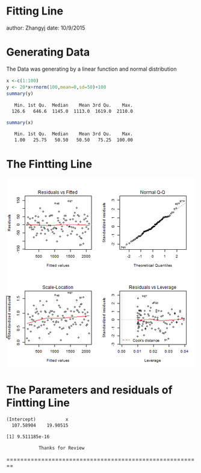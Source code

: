 Fitting Line
========================================================
author: Zhangyj
date: 10/9/2015


Generating Data 
========================================================
The Data was generating by a linear function and normal distribution

```r
x <-c(1:100)
y <- 20*x+rnorm(100,mean=0,sd=50)+100
summary(y)
```

```
   Min. 1st Qu.  Median    Mean 3rd Qu.    Max. 
  126.6   646.6  1145.0  1113.0  1619.0  2110.0 
```

```r
summary(x)
```

```
   Min. 1st Qu.  Median    Mean 3rd Qu.    Max. 
   1.00   25.75   50.50   50.50   75.25  100.00 
```

The Fintting Line
========================================================

![plot of chunk unnamed-chunk-2](slide-figure/unnamed-chunk-2-1.png) 

The Parameters and residuals of Fintting Line
========================================================


```
(Intercept)           x 
  107.58904    19.90515 
```

```
[1] 9.511185e-16
```
               
                Thanks for Review
========================================================

